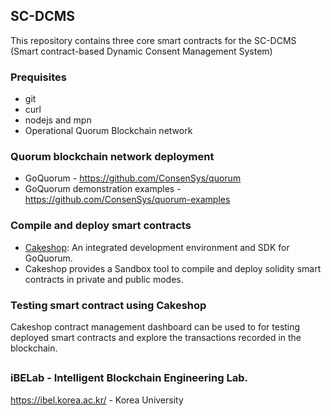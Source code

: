 ## SC-DCMS

This repository contains three core smart contracts for the SC-DCMS (Smart contract-based Dynamic Consent Management System)

### Prequisites
- git
- curl
- nodejs and mpn
- Operational Quorum Blockchain network

### Quorum blockchain network deployment
- GoQuorum - https://github.com/ConsenSys/quorum
- GoQuorum demonstration examples - https://github.com/ConsenSys/quorum-examples

### Compile and deploy smart contracts
- [Cakeshop](https://docs.goquorum.consensys.net/en/stable/HowTo/GetStarted/Cakeshop/): An integrated development environment and SDK for GoQuorum.
- Cakeshop provides a Sandbox tool to compile and deploy solidity smart contracts in private and public modes.

### Testing smart contract using Cakeshop
Cakeshop contract management dashboard can be used to for testing deployed smart contracts and explore the transactions recorded in the blockchain. 

##
### iBELab - Intelligent Blockchain Engineering Lab.
https://ibel.korea.ac.kr/ - Korea University
